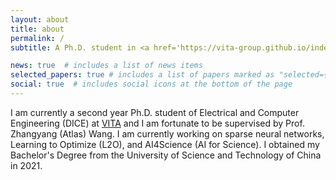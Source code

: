 ```yaml
---
layout: about
title: about
permalink: /
subtitle: A Ph.D. student in <a href='https://vita-group.github.io/index.html'>VITA</a> group at <a href='https://www.utexas.edu/'>Universit of Texas at Austin</a>.

news: true  # includes a list of news items
selected_papers: true # includes a list of papers marked as "selected={true}"
social: true  # includes social icons at the bottom of the page
---
```


I am currently a second year Ph.D. student of Electrical and Computer Engineering (DICE) at <a href='https://vita-group.github.io/index.html'>VITA</a> and I am fortunate to be supervised by Prof. Zhangyang (Atlas) Wang. I am currently working on sparse neural networks, Learning to Optimize (L2O), and AI4Science (AI for Science). I obtained my Bachelor's Degree from the University of Science and Technology of China in 2021.
